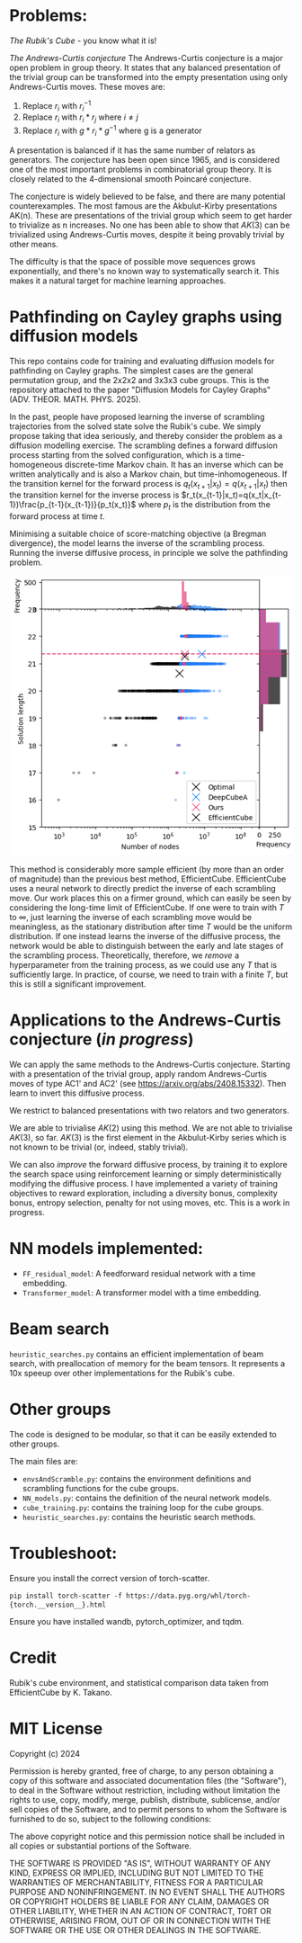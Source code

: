 # Problems:

*The Rubik's Cube* - you know what it is!

*The Andrews-Curtis conjecture*
The Andrews-Curtis conjecture is a major open problem in group theory. It states that any balanced presentation of the trivial group can be transformed into the empty presentation using only Andrews-Curtis moves. These moves are:

 1. Replace $r_i$ with $r_i^{-1}$
 2. Replace $r_i$ with $r_i * r_j$ where $i ≠ j$
3.  Replace $r_i$ with $g * r_i * g^{-1}$ where g is a generator

A presentation is balanced if it has the same number of relators as generators. The conjecture has been open since 1965, and is considered one of the most important problems in combinatorial group theory. It is closely related to the 4-dimensional smooth Poincaré conjecture.

The conjecture is widely believed to be false, and there are many potential counterexamples. The most famous are the Akbulut-Kirby presentations AK(n). These are presentations of the trivial group which seem to get harder to trivialize as n increases. No one has been able to show that $AK(3)$ can be trivialized using Andrews-Curtis moves, despite it being provably trivial by other means.

The difficulty is that the space of possible move sequences grows exponentially, and there's no known way to systematically search it. This makes it a natural target for machine learning approaches.

# Pathfinding on Cayley graphs using diffusion models




This repo contains code for training and evaluating diffusion models for pathfinding on Cayley graphs. The simplest cases are the general permutation group, and the 2x2x2 and 3x3x3 cube groups. This is the repository attached to the paper "Diffusion Models for Cayley Graphs" (ADV. THEOR. MATH. PHYS. 2025).

In the past, people have proposed learning the inverse of scrambling trajectories from the solved state solve the Rubik's cube. We simply propose taking that idea  seriously, and thereby consider the problem as a diffusion modelling exercise. The scrambling defines a forward diffusion process starting from the solved configuration, which is a time-homogeneous discrete-time Markov chain. It has an inverse which can be written analytically and is also a Markov chain, but time-inhomogeneous. If the transition kernel for the forward process is $q_t(x_{t+1}|x_t)=q(x_{t+1}|x_t)$ then the transition kernel for the inverse process is $r_t(x_{t-1}|x_t)=q(x_t|x_{t-1})\frac{p_{t-1}(x_{t-1})}{p_t(x_t)}$ where $p_t$ is the distribution from the forward process at time $t$.

Minimising a suitable choice of score-matching objective (a Bregman divergence), the model learns the inverse of the scrambling process. Running the inverse diffusive process, in principle we solve the pathfinding problem.

![Comparison](images/Comparison.png)

This method is considerably more sample efficient (by more than an order of magnitude) than the previous best method, EfficientCube. EfficientCube uses a neural network to directly predict the inverse of each scrambling move. Our work places this on a firmer ground, which can easily be seen by considering the long-time limit of EfficientCube. If one were to train with $T$ to $\infty$, just learning the inverse of each scrambling move would be meaningless, as the stationary distribution after time $T$ would be the uniform distribution. If one instead learns the inverse of the diffusive process, the network would be able to distinguish between the early and late stages of the scrambling process. Theoretically, therefore, we *remove* a hyperparameter from the training process, as we could use any $T$ that is sufficiently large. In practice, of course, we need to train with a finite $T$, but this is still a significant improvement.

# Applications to the Andrews-Curtis conjecture (*in progress*)


We can apply the same methods to the Andrews-Curtis conjecture. Starting with a presentation of the trivial group, apply random Andrews-Curtis moves of type AC1' and AC2' (see https://arxiv.org/abs/2408.15332). Then learn to invert this diffusive process.



We restrict to balanced presentations with two relators and two generators.

We are able to trivialise $AK(2)$ using this method. We are not able to trivialise $AK(3)$, so far. $AK(3)$ is the first element in the Akbulut-Kirby series which is not known to be trivial (or, indeed, stably trivial).

We can also *improve* the forward diffusive process, by training it to explore the search space using reinforcement learning or simply deterministically modifying the diffusive process. I have implemented a variety of training objectives to reward exploration, including a diversity bonus, complexity bonus, entropy selection, penalty for not using moves, etc. This is a work in progress.

# NN models implemented:

- `FF_residual_model`: A feedforward residual network with a time embedding.
- `Transformer_model`: A transformer model with a time embedding.

# Beam search

`heuristic_searches.py` contains an efficient implementation of beam search, with preallocation of memory for the beam tensors. It represents a 10x speeup over other implementations for the Rubik's cube.


# Other groups
The code is designed to be modular, so that it can be easily extended to other groups.

The main files are:

- `envsAndScramble.py`: contains the environment definitions and scrambling functions for the cube groups.
- `NN_models.py`: contains the definition of the neural network models.
- `cube_training.py`: contains the training loop for the cube groups.
- `heuristic_searches.py`: contains the heuristic search methods.


# Troubleshoot:

Ensure you install the correct version of torch-scatter.
```
pip install torch-scatter -f https://data.pyg.org/whl/torch-{torch.__version__}.html
```

Ensure you have installed wandb, pytorch_optimizer, and tqdm.

# Credit
Rubik's cube environment, and statistical comparison data taken from EfficientCube by K. Takano.

# MIT License

Copyright (c) 2024

Permission is hereby granted, free of charge, to any person obtaining a copy
of this software and associated documentation files (the "Software"), to deal
in the Software without restriction, including without limitation the rights
to use, copy, modify, merge, publish, distribute, sublicense, and/or sell
copies of the Software, and to permit persons to whom the Software is
furnished to do so, subject to the following conditions:

The above copyright notice and this permission notice shall be included in all
copies or substantial portions of the Software.

THE SOFTWARE IS PROVIDED "AS IS", WITHOUT WARRANTY OF ANY KIND, EXPRESS OR
IMPLIED, INCLUDING BUT NOT LIMITED TO THE WARRANTIES OF MERCHANTABILITY,
FITNESS FOR A PARTICULAR PURPOSE AND NONINFRINGEMENT. IN NO EVENT SHALL THE
AUTHORS OR COPYRIGHT HOLDERS BE LIABLE FOR ANY CLAIM, DAMAGES OR OTHER
LIABILITY, WHETHER IN AN ACTION OF CONTRACT, TORT OR OTHERWISE, ARISING FROM,
OUT OF OR IN CONNECTION WITH THE SOFTWARE OR THE USE OR OTHER DEALINGS IN THE
SOFTWARE.
